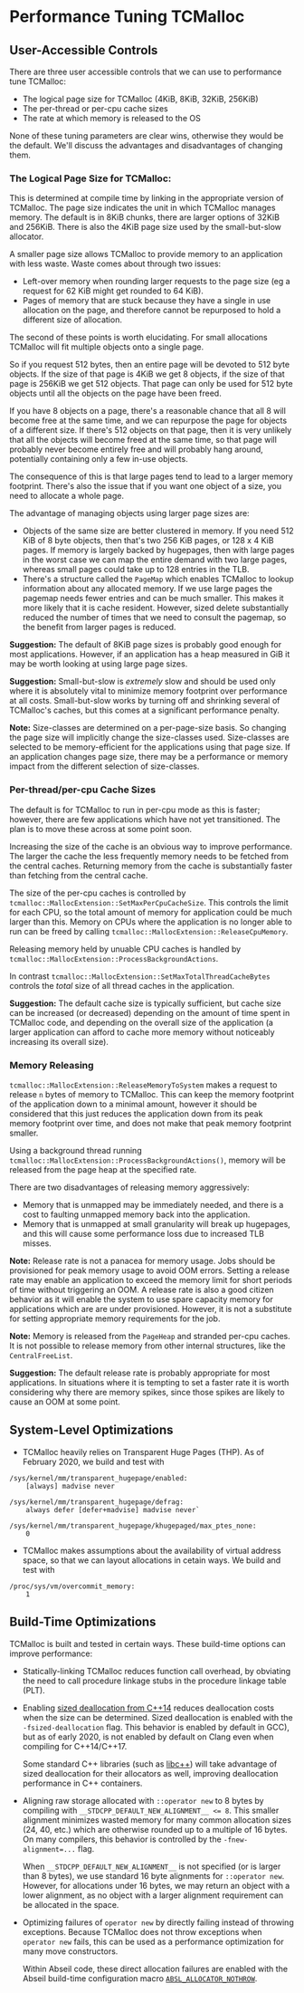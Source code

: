 # Performance Tuning TCMalloc

## User-Accessible Controls

There are three user accessible controls that we can use to performance tune
TCMalloc:

*   The logical page size for TCMalloc (4KiB, 8KiB, 32KiB, 256KiB)
*   The per-thread or per-cpu cache sizes
*   The rate at which memory is released to the OS

None of these tuning parameters are clear wins, otherwise they would be the
default. We'll discuss the advantages and disadvantages of changing them.

### The Logical Page Size for TCMalloc:

This is determined at compile time by linking in the appropriate version of
TCMalloc. The page size indicates the unit in which TCMalloc manages memory. The
default is in 8KiB chunks, there are larger options of 32KiB and 256KiB. There
is also the 4KiB page size used by the small-but-slow allocator.

A smaller page size allows TCMalloc to provide memory to an application with
less waste. Waste comes about through two issues:

*   Left-over memory when rounding larger requests to the page size (eg a
    request for 62 KiB might get rounded to 64 KiB).
*   Pages of memory that are stuck because they have a single in use allocation
    on the page, and therefore cannot be repurposed to hold a different size of
    allocation.

The second of these points is worth elucidating. For small allocations TCMalloc
will fit multiple objects onto a single page.

So if you request 512 bytes, then an entire page will be devoted to 512 byte
objects. If the size of that page is 4KiB we get 8 objects, if the size of that
page is 256KiB we get 512 objects. That page can only be used for 512 byte
objects until all the objects on the page have been freed.

If you have 8 objects on a page, there's a reasonable chance that all 8 will
become free at the same time, and we can repurpose the page for objects of a
different size. If there's 512 objects on that page, then it is very unlikely
that all the objects will become freed at the same time, so that page will
probably never become entirely free and will probably hang around, potentially
containing only a few in-use objects.

The consequence of this is that large pages tend to lead to a larger memory
footprint. There's also the issue that if you want one object of a size, you
need to allocate a whole page.

The advantage of managing objects using larger page sizes are:

*   Objects of the same size are better clustered in memory. If you need 512 KiB
    of 8 byte objects, then that's two 256 KiB pages, or 128 x 4 KiB pages. If
    memory is largely backed by hugepages, then with large pages in the worst
    case we can map the entire demand with two large pages, whereas small pages
    could take up to 128 entries in the TLB.
*   There's a structure called the `PageMap` which enables TCMalloc to lookup
    information about any allocated memory. If we use large pages the pagemap
    needs fewer entries and can be much smaller. This makes it more likely that
    it is cache resident. However, sized delete substantially reduced the number
    of times that we need to consult the pagemap, so the benefit from larger
    pages is reduced.

**Suggestion:** The default of 8KiB page sizes is probably good enough for most
applications. However, if an application has a heap measured in GiB it may be
worth looking at using large page sizes.

**Suggestion:** Small-but-slow is *extremely* slow and should be used only where
it is absolutely vital to minimize memory footprint over performance at all
costs. Small-but-slow works by turning off and shrinking several of TCMalloc's
caches, but this comes at a significant performance penalty.

**Note:** Size-classes are determined on a per-page-size basis. So changing the
page size will implicitly change the size-classes used. Size-classes are
selected to be memory-efficient for the applications using that page size. If an
application changes page size, there may be a performance or memory impact from
the different selection of size-classes.

### Per-thread/per-cpu Cache Sizes

The default is for TCMalloc to run in per-cpu mode as this is faster; however,
there are few applications which have not yet transitioned. The plan is to move
these across at some point soon.

Increasing the size of the cache is an obvious way to improve performance. The
larger the cache the less frequently memory needs to be fetched from the central
caches. Returning memory from the cache is substantially faster than fetching
from the central cache.

The size of the per-cpu caches is controlled by
`tcmalloc::MallocExtension::SetMaxPerCpuCacheSize`. This controls the limit for
each CPU, so the total amount of memory for application could be much larger
than this. Memory on CPUs where the application is no longer able to run can be
freed by calling `tcmalloc::MallocExtension::ReleaseCpuMemory`.

Releasing memory held by unuable CPU caches is handled by
`tcmalloc::MallocExtension::ProcessBackgroundActions`.

In contrast `tcmalloc::MallocExtension::SetMaxTotalThreadCacheBytes` controls
the *total* size of all thread caches in the application.

**Suggestion:** The default cache size is typically sufficient, but cache size
can be increased (or decreased) depending on the amount of time spent in
TCMalloc code, and depending on the overall size of the application (a larger
application can afford to cache more memory without noticeably increasing its
overall size).

### Memory Releasing

`tcmalloc::MallocExtension::ReleaseMemoryToSystem` makes a request to release
`n` bytes of memory to TCMalloc. This can keep the memory footprint of the
application down to a minimal amount, however it should be considered that this
just reduces the application down from its peak memory footprint over time, and
does not make that peak memory footprint smaller.

Using a background thread running
`tcmalloc::MallocExtension::ProcessBackgroundActions()`, memory will be released
from the page heap at the specified rate.

There are two disadvantages of releasing memory aggressively:

*   Memory that is unmapped may be immediately needed, and there is a cost to
    faulting unmapped memory back into the application.
*   Memory that is unmapped at small granularity will break up hugepages, and
    this will cause some performance loss due to increased TLB misses.

**Note:** Release rate is not a panacea for memory usage. Jobs should be
provisioned for peak memory usage to avoid OOM errors. Setting a release rate
may enable an application to exceed the memory limit for short periods of time
without triggering an OOM. A release rate is also a good citizen behavior as it
will enable the system to use spare capacity memory for applications which are
are under provisioned. However, it is not a substitute for setting appropriate
memory requirements for the job.

**Note:** Memory is released from the `PageHeap` and stranded per-cpu caches. It
is not possible to release memory from other internal structures, like the
`CentralFreeList`.

**Suggestion:** The default release rate is probably appropriate for most
applications. In situations where it is tempting to set a faster rate it is
worth considering why there are memory spikes, since those spikes are likely to
cause an OOM at some point.

## System-Level Optimizations

*   TCMalloc heavily relies on Transparent Huge Pages (THP). As of February
    2020, we build and test with

```
/sys/kernel/mm/transparent_hugepage/enabled:
    [always] madvise never

/sys/kernel/mm/transparent_hugepage/defrag:
    always defer [defer+madvise] madvise never`

/sys/kernel/mm/transparent_hugepage/khugepaged/max_ptes_none:
    0
```

*   TCMalloc makes assumptions about the availability of virtual address space,
    so that we can layout allocations in cetain ways. We build and test with

```
/proc/sys/vm/overcommit_memory:
    1
```

## Build-Time Optimizations

TCMalloc is built and tested in certain ways. These build-time options can
improve performance:

*   Statically-linking TCMalloc reduces function call overhead, by obviating the
    need to call procedure linkage stubs in the procedure linkage table (PLT).
*   Enabling
    [sized deallocation from C++14](http://www.open-std.org/jtc1/sc22/wg21/docs/papers/2013/n3778.html)
    reduces deallocation costs when the size can be determined. Sized
    deallocation is enabled with the `-fsized-deallocation` flag. This behavior
    is enabled by default in GCC), but as of early 2020, is not enabled by
    default on Clang even when compiling for C++14/C++17.

    Some standard C++ libraries (such as
    [libc++](https://reviews.llvm.org/rCXX345214)) will take advantage of sized
    deallocation for their allocators as well, improving deallocation
    performance in C++ containers.

*   Aligning raw storage allocated with `::operator new` to 8 bytes by compiling
    with `__STDCPP_DEFAULT_NEW_ALIGNMENT__ <= 8`. This smaller alignment
    minimizes wasted memory for many common allocation sizes (24, 40, etc.)
    which are otherwise rounded up to a multiple of 16 bytes. On many compilers,
    this behavior is controlled by the `-fnew-alignment=...` flag.

    When `__STDCPP_DEFAULT_NEW_ALIGNMENT__` is not specified (or is larger than
    8 bytes), we use standard 16 byte alignments for `::operator new`. However,
    for allocations under 16 bytes, we may return an object with a lower
    alignment, as no object with a larger alignment requirement can be allocated
    in the space.

*   Optimizing failures of `operator new` by directly failing instead of
    throwing exceptions. Because TCMalloc does not throw exceptions when
    `operator new` fails, this can be used as a performance optimization for
    many move constructors.

    Within Abseil code, these direct allocation failures are enabled with the
    Abseil build-time configuration macro
    [`ABSL_ALLOCATOR_NOTHROW`](https://abseil.io/docs/cpp/guides/base#abseil-exception-policy).
